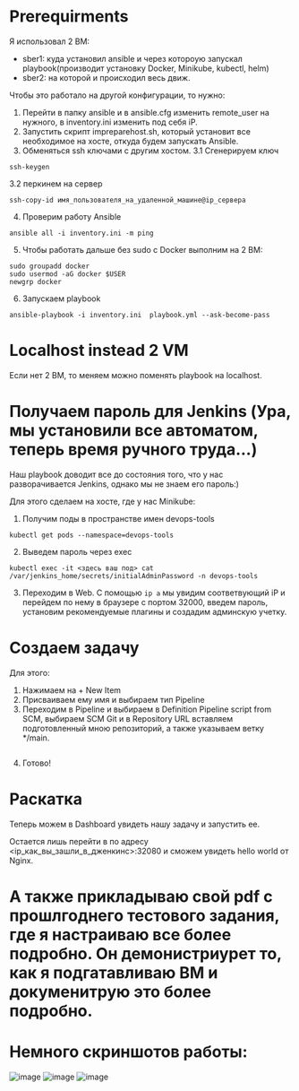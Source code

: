 # Prerequirments
Я использовал 2 ВМ:
- sber1: куда установил ansible и через котороую запускал playbook(производит установку Docker, Minikube, kubectl, helm)
- sber2: на которой и происходил весь движ.

Чтобы это работало на другой конфигурации, то нужно:
1. Перейти в папку ansible и в ansible.cfg изменить remote_user на нужного, в inventory.ini изменить под себя iP.
2. Запустить скрипт impreparehost.sh, который установит все необходимое на хосте, откуда будем запускать Ansible.
3. Обменяться ssh ключами с другим хостом.
3.1 Сгенерируем ключ
```
ssh-keygen
```
3.2 перкинем на сервер
```
ssh-copy-id имя_пользователя_на_удаленной_машине@ip_сервера
```
4. Проверим работу Ansible
```
ansible all -i inventory.ini -m ping
```
5. Чтобы работать дальше без sudo с Docker выполним на 2 ВМ:
```
sudo groupadd docker
sudo usermod -aG docker $USER
newgrp docker
```
6. Запускаем playbook
```
ansible-playbook -i inventory.ini  playbook.yml --ask-become-pass
```

# Localhost instead 2 VM
Если нет 2 ВМ, то меняем можно поменять playbook на localhost. 

# Получаем пароль для Jenkins (Ура, мы установили все автоматом, теперь время ручного труда...)
Наш playbook доводит все до состояния того, что у нас разворачивается Jenkins, однако мы не знаем его пароль:)

Для этого сделаем на хосте, где у нас Minikube:
1. Получим поды в пространстве имен devops-tools
```
kubectl get pods --namespace=devops-tools
```
2. Выведем пароль через exec
```
kubectl exec -it <здесь ваш под> cat /var/jenkins_home/secrets/initialAdminPassword -n devops-tools
```
3. Переходим в Web. С помощью ```ip a``` мы увидим соответвующий iP и перейдем по нему в браузере с портом 32000, введем пароль, установим рекомендуемые плагины и создадим админскую учетку.

# Создаем задачу
Для этого:
1. Нажимаем на + New Item
2. Присваиваем ему имя и выбираем тип Pipeline
3. Переходим в Pipeline и выбираем в Definition Pipeline script from SCM, выбираем SCM Git и в Repository URL вставляем подготовленный мною репозиторий, а также указываем ветку */main.
```

```
4.  Готово!

# Раскатка
Теперь можем в Dashboard увидеть нашу задачу и запустить ее.

Остается лишь перейти в по адресу <ip_как_вы_зашли_в_дженкинс>:32080 и сможем увидеть hello world от Nginx.

# А также прикладываю свой pdf с прошлгоднего тестового задания, где я настраиваю все более подробно. Он демонистриурет то, как я подгатавливаю ВМ и докуменитрую это более подробно.

# Немного скриншотов работы:
![image](https://github.com/p4v31/sber/assets/90404785/b113025f-719b-4234-a935-864e68f01116)
![image](https://github.com/p4v31/sber/assets/90404785/05747b9b-144f-473f-b8d9-b90cfe126e88)
![image](https://github.com/p4v31/sber/assets/90404785/3f6f963c-a7f7-4a51-b1d7-6b9e6c8c93d9)







